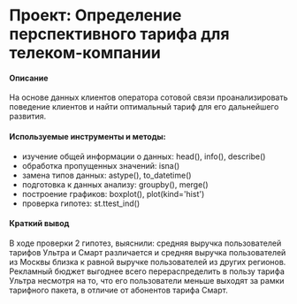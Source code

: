 # Проект: Определение перспективного тарифа для телеком-компании
#### Описание 
На основе данных клиентов оператора сотовой связи проанализировать поведение клиентов и найти оптимальный тариф для его дальнейшего развития.

#### Используемые инструменты и методы:
* изучение общей информации о данных: head(), info(), describe()
* обработка пропущенных значений: isna()
* замена типов данных: astype(), to_datetime()
* подготовка к данных анализу: groupby(), merge()
* построение графиков: boxplot(), plot(kind='hist')
* проверка гипотез: st.ttest_ind()


#### Краткий вывод
В ходе проверки 2 гипотез,  выяснили: средняя выручка пользователей тарифов Ультра и Смарт различается и cредняя выручка пользователей из Москвы близка к равной выручке пользователей из других регионов.
Рекламный бюджет выгоднее всего перераспределить в пользу тарифа Ультра несмотря на то, что его пользователи меньше выходят за рамки тарифного пакета, в отличие от абонентов тарифа Смарт.